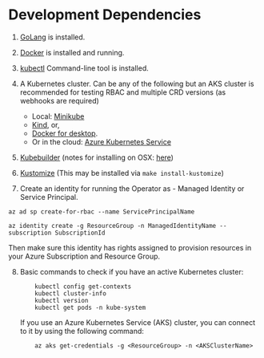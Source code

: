 # Development Dependencies

1. [GoLang](https://golang.org/dl/) is installed.
2. [Docker](https://docs.docker.com/install/) is installed and running.
3. [kubectl](https://kubernetes.io/docs/tasks/tools/install-kubectl/) Command-line tool is installed.
4. A Kubernetes cluster. Can be any of the following but an AKS cluster is recommended for testing RBAC and multiple CRD versions (as webhooks are required)
    - Local: [Minikube](https://kubernetes.io/docs/tasks/tools/install-minikube)
    - [Kind](https://github.com/kubernetes-sigs/kind), or,
    - [Docker for desktop](https://blog.docker.com/2018/07/kubernetes-is-now-available-in-docker-desktop-stable-channel/).
    - Or in the cloud: [Azure Kubernetes Service](https://azure.microsoft.com/en-us/services/kubernetes-service/)

5. [Kubebuilder](https://book.kubebuilder.io/) (notes for installing on OSX: [here](/docs/kubebuilder.md))

6. [Kustomize](https://github.com/kubernetes-sigs/kustomize) (This may be installed via `make install-kustomize`)

7. Create an identity for running the Operator as - Managed Identity or Service Principal.

```
az ad sp create-for-rbac --name ServicePrincipalName
```

```
az identity create -g ResourceGroup -n ManagedIdentityName --subscription SubscriptionId
```

Then make sure this identity has rights assigned to provision resources in your Azure Subscription and Resource Group.

8. Basic commands to check if you have an active Kubernetes cluster:

    ```shell
        kubectl config get-contexts
        kubectl cluster-info
        kubectl version
        kubectl get pods -n kube-system
    ```

    If you use an Azure Kubernetes Service (AKS) cluster, you can connect to it by using the following command:

    ```shell
        az aks get-credentials -g <ResourceGroup> -n <AKSClusterName>
    ```

